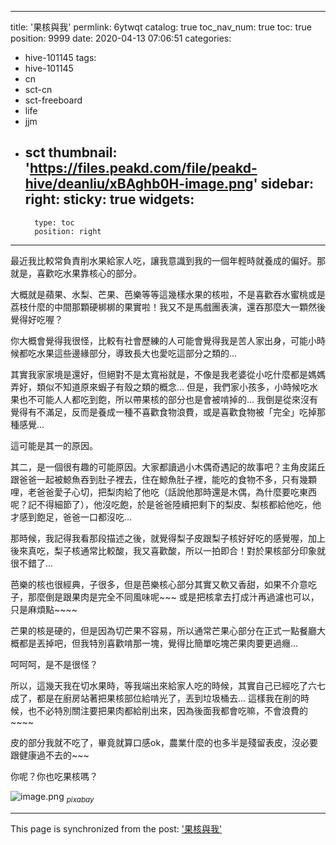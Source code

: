 
---
title: '果核與我'
permlink: 6ytwqt
catalog: true
toc_nav_num: true
toc: true
position: 9999
date: 2020-04-13 07:06:51
categories:
- hive-101145
tags:
- hive-101145
- cn
- sct-cn
- sct-freeboard
- life
- jjm
- sct
thumbnail: 'https://files.peakd.com/file/peakd-hive/deanliu/xBAghb0H-image.png'
sidebar:
    right:
        sticky: true
widgets:
    -
        type: toc
        position: right
---


最近我比較常負責削水果給家人吃，讓我意識到我的一個年輕時就養成的偏好。那就是，喜歡吃水果靠核心的部分。

大概就是蘋果、水梨、芒果、芭樂等等這幾樣水果的核啦，不是喜歡吞水蜜桃或是荔枝什麼的中間那顆硬梆梆的果實啦！我又不是馬戲團表演，還吞那麼大一顆然後覺得好吃喔？

你大概會覺得我很怪，比較有社會歷練的人可能會覺得我是苦人家出身，可能小時候都吃水果這些邊緣部分，導致長大也愛吃這部分之類的...

其實我家家境是還好，但絕對不是太寬裕就是，不像是我老婆從小吃什麼都是媽媽弄好，類似不知道原來蝦子有殼之類的概念... 但是，我們家小孩多，小時候吃水果也不可能人人都吃到飽，所以帶果核的部分也是會被啃掉的... 我倒是從來沒有覺得有不滿足，反而是養成一種不喜歡食物浪費，或是喜歡食物被「完全」吃掉那種感覺... 

這可能是其一的原因。

其二，是一個很有趣的可能原因。大家都讀過小木偶奇遇記的故事吧？主角皮諾丘跟爸爸一起被鯨魚吞到肚子裡去，住在鯨魚肚子裡，能吃的食物不多，只有幾顆哩，老爸爸愛子心切，把梨肉給了他吃（話說他那時還是木偶，為什麼要吃東西呢？記不得細節了），他沒吃飽，於是爸爸陸續把剩下的梨皮、梨核都給他吃，他才感到飽足，爸爸一口都沒吃...

那時候，我記得我看那段描述之後，就覺得梨子皮跟梨子核好好吃的感覺喔，加上後來真吃，梨子核通常比較酸，我又喜歡酸，所以一拍即合！對於果核部分印象就很不錯了...

芭樂的核也很經典，子很多，但是芭樂核心部分其實又軟又香甜，如果不介意吃子，那麼倒是跟果肉是完全不同風味呢~~~ 或是把核拿去打成汁再過濾也可以，只是麻煩點~~~~

芒果的核是硬的，但是因為切芒果不容易，所以通常芒果心部分在正式一點餐廳大概都是丟掉吧，但我特別喜歡啃那一塊，覺得比簡單吃塊芒果肉要更過癮...

呵呵呵，是不是很怪？

所以，這幾天我在切水果時，等我端出來給家人吃的時候，其實自己已經吃了六七成了，都是在廚房站著把果核部位給啃光了，丟到垃圾桶去... 這樣我在削的時候，也不必特別關注要把果肉都給削出來，因為後面我都會吃嘛，不會浪費的~~~~

皮的部分我就不吃了，畢竟就算口感ok，農業什麼的也多半是殘留表皮，沒必要跟健康過不去的~~~

你呢？你也吃果核嗎？

![image.png](https://files.peakd.com/file/peakd-hive/deanliu/xBAghb0H-image.png)
<sub>*pixabay*</sub>

- - -

This page is synchronized from the post: ['果核與我'](https://steemit.com/@deanliu/6ytwqt)
